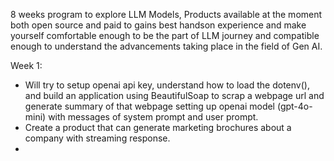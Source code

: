 8 weeks program to explore LLM Models, Products available at the moment both open source and paid to gains best handson experience and make yourself comfortable enough to be the part of LLM journey and compatible enough to understand the advancements taking place in the field of Gen AI.

Week 1:
- Will try to setup openai api key, understand how to load the dotenv(), and build an application using BeautifulSoap to scrap a webpage url and generate summary of that webpage setting up openai model (gpt-4o-mini) with messages of system prompt and user prompt.
- Create a product that can generate marketing brochures about a company with streaming response.
- 

